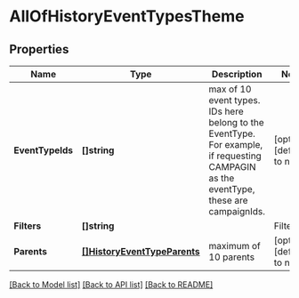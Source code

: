 # AllOfHistoryEventTypesTheme

## Properties
Name | Type | Description | Notes
------------ | ------------- | ------------- | -------------
**EventTypeIds** | **[]string** | max of 10 event types. IDs here belong to the EventType. For example, if requesting CAMPAGIN as the eventType, these are campaignIds. | [optional] [default to null]
**Filters** | **[]string** | | Filter | Entity Types | ||-| | BUDGET_AMOUNT | CAMPAIGN | | IN_BUDGET | CAMPAIGN | | STATUS | CAMPAIGN, AD_GROUP, AD, KEYWORD, PRODUCT_TARGET, NEGATIVE_KEYWORD | | END_DATE | CAMPAIGN | | START_DATE | CAMPAIGN | | PLACEMENT_GROUP | CAMPAIGN| | SMART_BIDDING_STRATEGY | CAMPAIGN | | BID_AMOUNT | AD_GROUP | | NAME | CAMPAIGN, AD_GROUP | | [optional] [default to null]
**Parents** | [**[]HistoryEventTypeParents**](HistoryEventType_parents.md) | maximum of 10 parents | [optional] [default to null]

[[Back to Model list]](../README.md#documentation-for-models) [[Back to API list]](../README.md#documentation-for-api-endpoints) [[Back to README]](../README.md)


